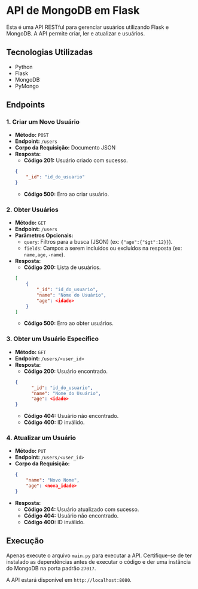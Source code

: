 # API de MongoDB em Flask

Esta é uma API RESTful para gerenciar usuários utilizando Flask e MongoDB. A API permite criar, ler e atualizar e usuários.

## Tecnologias Utilizadas

- Python
- Flask
- MongoDB
- PyMongo

## Endpoints

### 1. Criar um Novo Usuário

- **Método:** `POST`
- **Endpoint:** `/users`
- **Corpo da Requisição:** Documento JSON
- **Resposta:**
  - **Código 201:** Usuário criado com sucesso.
  ```json
  {
      "_id": "id_do_usuario"
  }
  ```
  - **Código 500:** Erro ao criar usuário.

### 2. Obter Usuários

- **Método:** `GET`
- **Endpoint:** `/users`
- **Parâmetros Opcionais:**
  - `query`: Filtros para a busca (JSON) (ex: `{"age":{"$gt":12}}`).
  - `fields`: Campos a serem incluídos ou excluídos na resposta (ex: `name,age,-name`).
- **Resposta:**
  - **Código 200:** Lista de usuários.
  ```json
  [
      {
          "_id": "id_do_usuario",
          "name": "Nome do Usuário",
          "age": <idade>
      }
  ]
  ```
  - **Código 500:** Erro ao obter usuários.

### 3. Obter um Usuário Específico

- **Método:** `GET`
- **Endpoint:** `/users/<user_id>`
- **Resposta:**
  - **Código 200:** Usuário encontrado.
  ```json
  {
        "_id": "id_do_usuario",
        "name": "Nome do Usuário",
        "age": <idade>
  }
  ```
  - **Código 404:** Usuário não encontrado.
  - **Código 400:** ID inválido.

### 4. Atualizar um Usuário

- **Método:** `PUT`
- **Endpoint:** `/users/<user_id>`
- **Corpo da Requisição:**
  ```json
  {
      "name": "Novo Nome",
      "age": <nova_idade>
  }
  ```
- **Resposta:**
  - **Código 204:** Usuário atualizado com sucesso.
  - **Código 404:** Usuário não encontrado.
  - **Código 400:** ID inválido.

## Execução

Apenas execute o arquivo `main.py` para executar a API. Certifique-se de ter instalado as dependências antes de executar o código e der uma instância do MongoDB na porta padrão `27017`.


A API estará disponível em `http://localhost:8080`.
